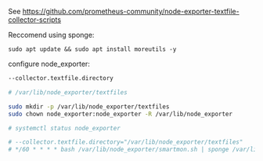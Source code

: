 See https://github.com/prometheus-community/node-exporter-textfile-collector-scripts

Reccomend using sponge:

```
sudo apt update && sudo apt install moreutils -y
```

configure node_exporter:

```bash
--collector.textfile.directory
```

```bash
# /var/lib/node_exporter/textfiles

sudo mkdir -p /var/lib/node_exporter/textfiles
sudo chown node_exporter:node_exporter -R /var/lib/node_exporter

# systemctl status node_exporter

# --collector.textfile.directory="/var/lib/node_exporter/textfiles"
# */60 * * * * bash /var/lib/node_exporter/smartmon.sh | sponge /var/lib/node_exporter/textfiles/smartmon.prom >/dev/null 2>&1
```